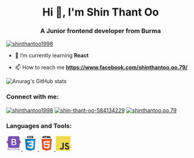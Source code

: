 <h1 align="center">Hi 👋, I'm Shin Thant Oo</h1>
<h3 align="center">A Junior frontend developer from Burma</h3>

<p align="left"> <a href="https://twitter.com/shinthantoo1998" target="blank"><img src="https://img.shields.io/twitter/follow/shinthantoo1998?logo=twitter&style=for-the-badge" alt="shinthantoo1998" /></a> </p>

- 🌱 I’m currently learning **React**

- 📫 How to reach me **https://www.facebook.com/shinthantoo.oo.79/**

![Anurag's GitHub stats](https://github-readme-stats.vercel.app/api?username=MgShinThantOo&show_icons=true&theme=tokyonight)

<h3 align="left">Connect with me:</h3>
<p align="left">
<a href="https://twitter.com/shinthantoo1998" target="blank"><img align="center" src="https://raw.githubusercontent.com/rahuldkjain/github-profile-readme-generator/master/src/images/icons/Social/twitter.svg" alt="shinthantoo1998" height="30" width="40" /></a>
<a href="https://linkedin.com/in/shin-thant-oo-584134229" target="blank"><img align="center" src="https://raw.githubusercontent.com/rahuldkjain/github-profile-readme-generator/master/src/images/icons/Social/linked-in-alt.svg" alt="shin-thant-oo-584134229" height="30" width="40" /></a>
<a href="https://fb.com/shinthantoo.oo.79" target="blank"><img align="center" src="https://raw.githubusercontent.com/rahuldkjain/github-profile-readme-generator/master/src/images/icons/Social/facebook.svg" alt="shinthantoo.oo.79" height="30" width="40" /></a>
</p>

<h3 align="left">Languages and Tools:</h3>
<p align="left"> <a href="https://getbootstrap.com" target="_blank" rel="noreferrer"> <img src="https://raw.githubusercontent.com/devicons/devicon/master/icons/bootstrap/bootstrap-plain-wordmark.svg" alt="bootstrap" width="40" height="40"/> </a> <a href="https://www.w3schools.com/css/" target="_blank" rel="noreferrer"> <img src="https://raw.githubusercontent.com/devicons/devicon/master/icons/css3/css3-original-wordmark.svg" alt="css3" width="40" height="40"/> </a> <a href="https://www.w3.org/html/" target="_blank" rel="noreferrer"> <img src="https://raw.githubusercontent.com/devicons/devicon/master/icons/html5/html5-original-wordmark.svg" alt="html5" width="40" height="40"/> </a> <a href="https://developer.mozilla.org/en-US/docs/Web/JavaScript" target="_blank" rel="noreferrer"> <img src="https://raw.githubusercontent.com/devicons/devicon/master/icons/javascript/javascript-original.svg" alt="javascript" width="40" height="40"/> </a> </p>
